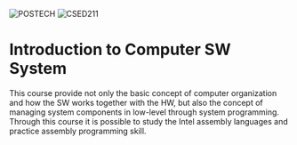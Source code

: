 ![POSTECH](https://img.shields.io/badge/POSTECH-%9a034c)
![CSED211](https://img.shields.io/badge/CSED211-gray) 

# Introduction to Computer SW System

This course provide not only the basic concept of computer organization and how the SW works together with the HW, 
but also the concept of managing system components in low-level through system programming. 
Through this course it is possible to study the Intel assembly languages and practice assembly programming skill.
